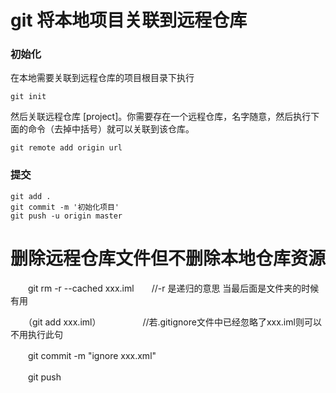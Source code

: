 # git 将本地项目关联到远程仓库

### 初始化

在本地需要关联到远程仓库的项目根目录下执行

```
git init 
```

然后关联远程仓库 [project]。你需要存在一个远程仓库，名字随意，然后执行下面的命令（去掉中括号）就可以关联到该仓库。

```
git remote add origin url
```

### 提交

```
git add .
git commit -m '初始化项目'
git push -u origin master
```

# 删除远程仓库文件但不删除本地仓库资源

　　git rm -r --cached xxx.iml　　//-r 是递归的意思  当最后面是文件夹的时候有用

　　（git add xxx.iml）　　　　　 //若.gitignore文件中已经忽略了xxx.iml则可以不用执行此句

　　git commit -m "ignore xxx.xml"

　　git push